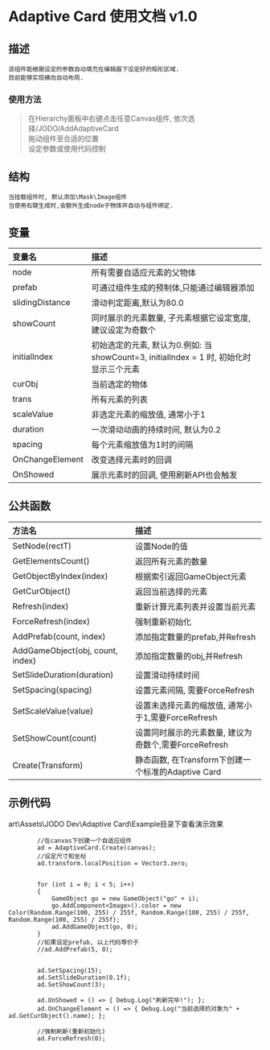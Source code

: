 # Adaptive Card 使用文档 v1.0

## 描述

    该组件能根据设定的参数自动填充在编辑器下设定好的矩形区域.  
    目前能够实现横向自动布局.  

### 使用方法

> 在Hierarchy面板中右键点击任意Canvas组件, 依次选择/JODO/AddAdaptiveCard  
> 拖动组件至合适的位置  
> 设定参数或使用代码控制 

## 结构  

    当挂载组件时, 默认添加\Mask\Image组件
    当使用右键生成时,会额外生成node子物体并自动与组件绑定.

## 变量

| 变量名 |   描述
| :----- | :---- |
| node|所有需要自适应元素的父物体|
|prefab|可通过组件生成的预制体,只能通过编辑器添加|
|slidingDistance|滑动判定距离,默认为80.0|
|showCount|同时展示的元素数量, 子元素根据它设定宽度, 建议设定为奇数个|
|initialIndex|初始选定的元素, 默认为0.例如: 当showCount=3, initialIndex = 1 时, 初始化时显示三个元素|
|curObj|当前选定的物体|
|trans|所有元素的列表|
|scaleValue|非选定元素的缩放值, 通常小于1|
|duration|一次滑动动画的持续时间, 默认为0.2
|spacing|每个元素缩放值为1时的间隔|
|OnChangeElement|改变选择元素时的回调|
|OnShowed|展示元素时的回调, 使用刷新API也会触发

## 公共函数

| 方法名 |   描述
| :----- | :---- |
| SetNode(rectT)|设置Node的值|
|GetElementsCount()|返回所有元素的数量
|GetObjectByIndex(index)|根据索引返回GameObject元素
|GetCurObject()|返回当前选择的元素
|Refresh(index)|重新计算元素列表并设置当前元素
|ForceRefresh(index)|强制重新初始化
|AddPrefab(count, index)|添加指定数量的prefab,并Refresh
|AddGameObject(obj, count, index)|添加指定数量的obj,并Refresh
|SetSlideDuration(duration)|设置滑动持续时间
|SetSpacing(spacing)|设置元素间隔, 需要ForceRefresh
|SetScaleValue(value)|设置未选择元素的缩放值, 通常小于1,需要ForceRefresh
|SetShowCount(count)|设置同时展示的元素数量, 建议为奇数个,需要ForceRefresh
|Create(Transform)|静态函数, 在Transform下创建一个标准的Adaptive Card

## 示例代码

art\Assets\JODO Dev\Adaptive Card\Example目录下查看演示效果   
```
        //在canvas下创建一个自适应组件
        ad = AdaptiveCard.Create(canvas);
        //设定尺寸和坐标
        ad.transform.localPosition = Vector3.zero;


        for (int i = 0; i < 5; i++)
        {
            GameObject go = new GameObject("go" + i);
            go.AddComponent<Image>().color = new Color(Random.Range(100, 255) / 255f, Random.Range(100, 255) / 255f, Random.Range(100, 255) / 255f);
            ad.AddGameObject(go, 0);
        }
        //如果设定prefab, 以上代码等价于
        //ad.AddPrefab(5, 0);


        ad.SetSpacing(15);
        ad.SetSlideDuration(0.1f);
        ad.SetShowCount(3);

        ad.OnShowed = () => { Debug.Log("刷新完毕!"); };
        ad.OnChangeElement = () => { Debug.Log("当前选择的对象为" + ad.GetCurObject().name); };

        //强制刷新(重新初始化)
        ad.ForceRefresh(0);
```
    
    